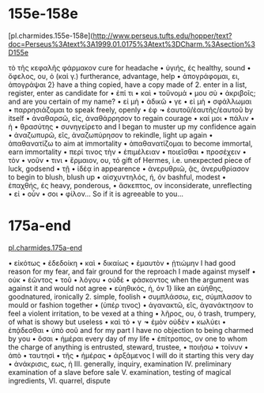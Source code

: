 
# 155e-158e

[pl.charmides.155e-158e](http://www.perseus.tufts.edu/hopper/text?doc=Perseus%3Atext%3A1999.01.0175%3Atext%3DCharm.%3Asection%3D155e

τὸ τῆς 
κεφαλῆς 
φάρμακον
cure for headache
• ὑγιής, ές
healthy, sound
• ὄφελος, ου, ὁ (καὶ γ.)
furtherance, advantage, help
• ἀπογράφομαι, ει, ἀπογράψαι
2} have a thing copied, have a copy made of 2. enter in a list, register, enter as candidate for 
• ἐπί τι
• καὶ 
• τοὔνομά 
• μου σὺ 
• ἀκριβοῖς;
and are you certain of my name?
• εἰ μὴ 
• ἀδικῶ 
• γε
• εἰ μὴ 
• σφάλλωμαι
• παρρησιάζομαι
to speak freely, openly
• ἐφ ̓ 
• ἑαυτοῦ/ἑαυτῆς/ἑαυτοῦ
by itself
• ἀναθαρσῶ, εῖς, ἀναθάρρησον
to regain courage
• καί μοι 
• πάλιν 
• ἡ 
• θρασύτης 
• συνηγείρετο
and I began to muster up my confidence again
• ἀναζωπυρῶ, εῖς, ἀναζωπύρησον
to rekindle, light up again
• ἀπαθανατίζω
to aim at immortality
• ἀπαθανατίζομαι
to become immortal, earn immortality
• περί τινος τὴν 
• ἐπιμέλειαν 
• ποιεῖσθαι
• προσέχειν 
• τὸν 
• νοῦν 
• τινι
• ἕρμαιον, ου, τό
gift of Hermes, i.e. unexpected piece of luck, godsend
• τῇ 
• ἰδέᾳ
in appearence
• ἀνερυθριῶ, ᾷς, ἀνερυθρίασον
to begin to blush, blush up
• αἰσχυντηλός, ή, όν
bashful, modest
• ἐπαχθής, ές
heavy, ponderous,
• ἄσκεπτος, ον
inconsiderate, unreflecting
• εἰ 
• οὖν 
• σοι 
• φίλον...
So if it is agreeable to you...

# 175a-end

[pl.charmides.175a-end](http://www.perseus.tufts.edu/hopper/text?doc=Perseus%3Atext%3A1999.01.0175%3Atext%3DCharm.%3Asection%3D175a)

• εἰκότως 
• ἐδεδοίκη 
• καὶ 
• δικαίως 
• ἐμαυτὸν 
• ᾐτιώμην
I had good reason for my fear, and fair ground for the reproach I made against myself
• οὐκ 
• ἐῶντος 
• τοῦ 
• λόγου 
• οὐδὲ 
• φάσκοντος
when the argument was against it and would not agree
• εὐηθικός, ή, όν
1} like an εὐήθης, goodnatured, ironically 2. simple, foolish
• συμπλάσσω, εις, σύμπλασον
to mould or fashion together
• (ὑπέρ τινος) 
• ἀγανακτῶ, εῖς, ἀγανάκτησον
to feel a violent irritation, to be vexed at a thing
• λῆρος, ου, ὁ
trash, trumpery, of what is showy but useless
• καὶ τό 
• γ ̓ 
• ἐμὸν οὐδὲν 
• κωλύει 
• ἐπᾴδεσθαι 
• ὑπὸ σοῦ
and for my part I have no objection to being charmed by you
• ὅσαι 
• ἡμέραι
every day of my life
• ἐπίτροπος, ον
one to whom the charge of anything is entrusted, steward, trustee,
• ποιήσω 
• τοίνυν 
• ἀπὸ 
• ταυτησὶ 
• τῆς 
• ἡμέρας 
• ἀρξάμενος
I will do it starting this very day
• ἀνάκρισις, εως, ἡ
III. generally, inquiry, examination IV. preliminary examination of a slave before sale V. examination, testing of magical ingredients, VI. quarrel, dispute
